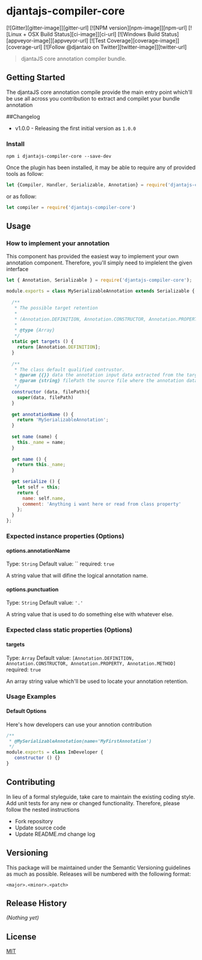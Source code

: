 # djantajs-compiler-core

[![Gitter][gitter-image]][gitter-url]
[![NPM version][npm-image]][npm-url]
[![Linux + OSX Build Status][ci-image]][ci-url]
[![Windows Build Status][appveyor-image]][appveyor-url]
[![Test Coverage][coverage-image]][coverage-url]
[![Follow @djantaio on Twitter][twitter-image]][twitter-url]

> djantaJS core annotation compiler bundle.

## Getting Started

The djantaJS core annotation compile provide the main entry point which'll be use all across you contribution to extract and compilet your bundle annotation


##Changelog
- v1.0.0 - Releasing the first initial version as `1.0.0` 

### Install

```shell
npm i djantajs-compiler-core --save-dev
```

Once the plugin has been installed, it may be able to require any of provided tools as follow:

```js
let {Compiler, Handler, Serializable, Annotation} = require('djantajs-compiler-core')
```

or as follow: 

```js
let compiler = require('djantajs-compiler-core')
```

## Usage

### How to implement your annotation
This component has provided the easiest way to implement your own annotation component. Therefore, you'll simply need to implelent the given interface 

```js
let { Annotation, Serializable } = require('djantajs-compiler-core');

module.exports = class MySerializableAnnotation extends Serializable {
  
  /**
   * The possible target retention
   *
   * (Annotation.DEFINITION, Annotation.CONSTRUCTOR, Annotation.PROPERTY, Annotation.METHOD)
   *
   * @type {Array}
   */
  static get targets () {
    return [Annotation.DEFINITION];
  }
    
  /**
   * The class default qualified contrustor.
   * @param {{}} data the annotation input data extracted from the target source
   * @param {string} filePath the source file where the annotation data has been extracted from
   */
  constructor (data, filePath){
    super(data, filePath)
  }
  
  get annotationName () {
    return 'MySerializableAnnotation';
  }
  
  set name (name) {
    this._name = name;
  }
  
  get name () {
    return this._name;
  }
  
  get serialize () {
    let self = this;
    return {
      name: self.name,
      comment: 'Anything i want here or read from class property'
    };
  }
};
```

### Expected instance properties (Options)

#### options.annotationName
Type: `String`
Default value: ``
required: `true`

A string value that will difine the logical annotation name.

#### options.punctuation
Type: `String`
Default value: `'.'`

A string value that is used to do something else with whatever else.

### Expected class static properties (Options)

#### targets
Type: `Array`
Default value: `[Annotation.DEFINITION, Annotation.CONSTRUCTOR, Annotation.PROPERTY, Annotation.METHOD]`
required: `true`

An array string value which'll be used to locate your annotation retention.

### Usage Examples

#### Default Options

Here's how developers can use your annotion contribution

```js
/**
 * @MySerializableAnnotation(name='MyFirstAnnotation')
 */
module.exports = class ImDeveloper {
   constructor () {}
}
```

## Contributing

In lieu of a formal styleguide, take care to maintain the existing coding style. Add unit tests for any new or changed functionality. Therefore, please follow the nested instructions

* Fork repository
* Update source code
* Update README.md change log

## Versioning
This package will be maintained under the Semantic Versioning guidelines as much as possible. Releases will be numbered with the following format:

`<major>.<minor>.<patch>`

## Release History
_(Nothing yet)_

## License

[MIT](https://github.com/djanta/djantajs-compiler-core/blob/master/LICENSE)
